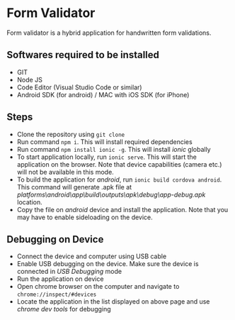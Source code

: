# Form Validator
Form validator is a hybrid application for handwritten form validations.

## Softwares required to be installed
* GIT
* Node JS
* Code Editor (Visual Studio Code or similar)
* Android SDK (for android) / MAC with iOS SDK (for iPhone)

## Steps
* Clone the repository using `git clone`
* Run command `npm i`. This will install required dependencies
* Run command `npm install ionic -g`. This will install _ionic_ globally
* To start application locally, run `ionic serve`. This will start the application on the browser. Note that device capabilities (camera etc.) will not be available in this mode.
* To build the application for _android_, run `ionic build cordova android`. This command will generate .apk file at _platforms\android\app\build\outputs\apk\debug\app-debug.apk_ location.
* Copy the file on _android_ device and install the application. Note that you may have to enable sideloading on the device.

## Debugging on Device
* Connect the device and computer using USB cable
* Enable USB debugging on the device. Make sure the device is connected in _USB Debugging_ mode
* Run the application on device
* Open chrome browser on the computer and navigate to `chrome://inspect/#devices`
* Locate the application in the list displayed on above page and use _chrome dev tools_ for debugging

